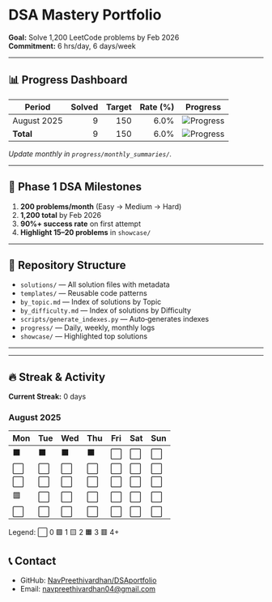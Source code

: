 # DSA Mastery Portfolio

**Goal:** Solve 1,200 LeetCode problems by Feb 2026  
**Commitment:** 6 hrs/day, 6 days/week

---

## 📊 Progress Dashboard

| Period               | Solved | Target | Rate (%) | Progress |
|----------------------|-------:|-------:|---------:|----------|
| August 2025          |      9 |    150 |     6.0% | ![Progress](https://geps.dev/progress/6) |
| **Total**            |      9 |    150 |     6.0% | ![Progress](https://geps.dev/progress/6) |

*Update monthly in `progress/monthly_summaries/`.*

---

## 🎯 Phase 1 DSA Milestones

1. **200 problems/month** (Easy → Medium → Hard)  
2. **1,200 total** by Feb 2026  
3. **90%+ success rate** on first attempt  
4. **Highlight 15–20 problems** in `showcase/`  

---

## 📁 Repository Structure

- `solutions/` — All solution files with metadata  
- `templates/` — Reusable code patterns  
- `by_topic.md` — Index of solutions by Topic  
- `by_difficulty.md` — Index of solutions by Difficulty  
- `scripts/generate_indexes.py` — Auto‐generates indexes  
- `progress/` — Daily, weekly, monthly logs  
- `showcase/` — Highlighted top solutions  

---

<!-- ## 🔧 Tools & Setup

- **Language:** Python 3.9+  
- **Testing:** `pytest`  
- **Formatting:** `black`, `flake8`  
- **Tracking:** Weights & Biases (optional)   -->

---

## 🔥 Streak & Activity
**Current Streak:** 0 days

### August 2025

Mon | Tue | Wed | Thu | Fri | Sat | Sun
---|---|---|---|---|---|---
⬛ | ⬛ | ⬛ | ⬛ | ⬜ | ⬜ | ⬜
⬜ | ⬜ | ⬜ | ⬜ | ⬜ | ⬜ | ⬜
⬜ | ⬜ | ⬜ | ⬜ | ⬜ | ⬜ | ⬜
🟥 | ⬜ | ⬜ | ⬜ | ⬜ | ⬜ | ⬜
⬜ | ⬜ | ⬜ | ⬜ | ⬜ | ⬜ | ⬜

Legend: ⬜ 0  🟩 1  🟨 2  🟧 3  🟥 4+

## 📞 Contact

- GitHub: [NavPreethivardhan/DSAportfolio](https://github.com/NavPreethivardhan/DSA-Portfolio)  
- Email: navpreethivardhan04@gmail.com
 
